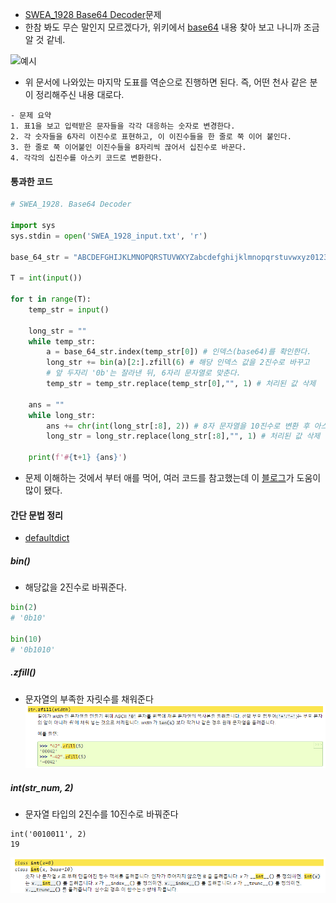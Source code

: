 - [SWEA_1928 Base64 Decoder](https://swexpertacademy.com/main/code/problem/problemDetail.do?contestProbId=AV5PR4DKAG0DFAUq)문제
- 한참 봐도 무슨 말인지 모르겠다가, 위키에서 [base64](../../IT_SC_Basic/base64.md) 내용 찾아 보고 나니까 조금 알 것 같네.

![예시](../../IT_SC_Basic/base64.md#예시)

- 위 문서에 나와있는 마지막 도표를 역순으로 진행하면 된다. 즉, 어떤 천사 같은 분이 정리해주신 내용 대로다. 

```ad-tip
- 문제 요약
1. 표1을 보고 입력받은 문자들을 각각 대응하는 숫자로 변경한다.
2. 각 숫자들을 6자리 이진수로 표현하고, 이 이진수들을 한 줄로 쭉 이어 붙인다.
3. 한 줄로 쭉 이어붙인 이진수들을 8자리씩 끊어서 십진수로 바꾼다.
4. 각각의 십진수를 아스키 코드로 변환한다.
```

#### 통과한 코드
```python
# SWEA_1928. Base64 Decoder

import sys
sys.stdin = open('SWEA_1928_input.txt', 'r')

base_64_str = "ABCDEFGHIJKLMNOPQRSTUVWXYZabcdefghijklmnopqrstuvwxyz0123456789+/"

T = int(input())

for t in range(T):
    temp_str = input()

    long_str = ""
    while temp_str:
        a = base_64_str.index(temp_str[0]) # 인덱스(base64)를 확인한다.
        long_str += bin(a)[2:].zfill(6) # 해당 인덱스 값을 2진수로 바꾸고 
        # 앞 두자리 '0b'는 잘라낸 뒤, 6자리 문자열로 맞춘다. 
        temp_str = temp_str.replace(temp_str[0],"", 1) # 처리된 값 삭제

    ans = ""
    while long_str:
        ans += chr(int(long_str[:8], 2)) # 8자 문자열을 10진수로 변환 후 아스키 코드 매핑
        long_str = long_str.replace(long_str[:8],"", 1) # 처리된 값 삭제
        
    print(f'#{t+1} {ans}')
```

- 문제 이해하는 것에서 부터 애를 먹어, 여러 코드를 참고했는데 이 [블로그](https://osnim.tistory.com/entry/SWEA-1928-Based64-Decoder-%ED%8C%8C%EC%9D%B4%EC%8D%AC)가 도움이 많이 됐다.

#### 간단 문법 정리
- [defaultdict](../../Python/defaultdict.md)

##### bin()
- 해당값을 2진수로 바꿔준다.
```python
bin(2)
# '0b10'

bin(10)
# '0b1010'
```

##### .zfill()
- 문자열의 부족한 자릿수를 채워준다
![](assets/SWEA_1928%20Base64%20Decoder-1.png)

##### int(str_num, 2)
- 문자열 타입의 2진수를 10진수로 바꿔준다
```
int('0010011', 2)
19
```
![](assets/SWEA_1928%20Base64%20Decoder.png)
